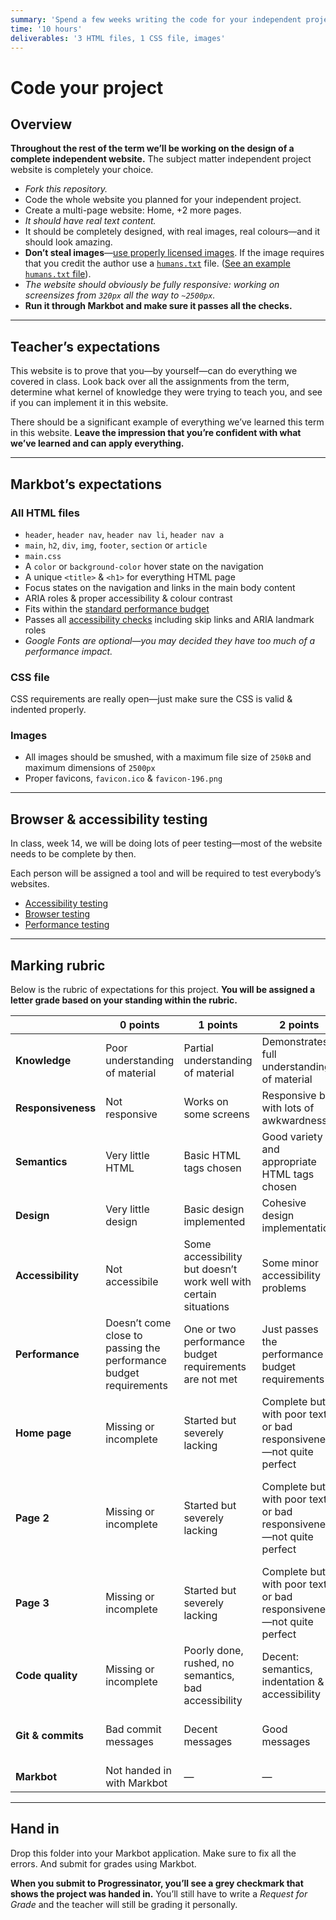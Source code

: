 ```yaml
---
summary: 'Spend a few weeks writing the code for your independent project website—and make it amazing.'
time: '10 hours'
deliverables: '3 HTML files, 1 CSS file, images'
---
```


# Code your project

## Overview

**Throughout the rest of the term we’ll be working on the design of a complete independent website.** The subject matter independent project website is completely your choice.

- *Fork this repository.*
- Code the whole website you planned for your independent project.
- Create a multi-page website: Home, +2 more pages.
- *It should have real text content.*
- It should be completely designed, with real images, real colours—and it should look amazing.
- **Don’t steal images**—[use properly licensed images](https://cg.algonquindesign.ca/administration/stock.html). If the image requires that you credit the author use a [`humans.txt`](https://learn-the-web.algonquindesign.ca/topics/search-engine-optimization/#humanstxt) file. ([See an example `humans.txt` file](https://github.com/acgd-webdev-3/modularity-mindfulness/blob/gh-pages/humans.txt)).
- *The website should obviously be fully responsive: working on screensizes from `320px` all the way to `~2500px`.*
- **Run it through Markbot and make sure it passes all the checks.**

---

## Teacher’s expectations

This website is to prove that you—by yourself—can do everything we covered in class. Look back over all the assignments from the term, determine what kernel of knowledge they were trying to teach you, and see if you can implement it in this website.

There should be a significant example of everything we’ve learned this term in this website. **Leave the impression that you’re confident with what we’ve learned and can apply everything.**

---

## Markbot’s expectations

### All HTML files

- `header`, `header nav`, `header nav li`, `header nav a`
- `main`, `h2`, `div`, `img`, `footer`, `section` or `article`
- `main.css`
- A `color` or `background-color` hover state on the navigation
- A unique `<title>` & `<h1>` for everything HTML page
- Focus states on the navigation and links in the main body content
- ARIA roles & proper accessibility & colour contrast
- Fits within the [standard performance budget](https://learn-the-web.algonquindesign.ca/topics/performance-checklist/)
- Passes all [accessibility checks](https://learn-the-web.algonquindesign.ca/topics/accessibility-checklist/) including skip links and ARIA landmark roles
- *Google Fonts are optional—you may decided they have too much of a performance impact.*

### CSS file

CSS requirements are really open—just make sure the CSS is valid & indented properly.

### Images

- All images should be smushed, with a maximum file size of `250kB` and maximum dimensions of `2500px`
- Proper favicons, `favicon.ico` & `favicon-196.png`

---

## Browser & accessibility testing

In class, week 14, we will be doing lots of peer testing—most of the website needs to be complete by then.

Each person will be assigned a tool and will be required to test everybody’s websites.

- [Accessibility testing](https://learn-the-web.algonquindesign.ca/courses/shared/accessibility-testing/)
- [Browser testing](https://learn-the-web.algonquindesign.ca/courses/shared/browser-testing/)
- [Performance testing](https://learn-the-web.algonquindesign.ca/courses/shared/performance-testing/)

---

## Marking rubric

Below is the rubric of expectations for this project. **You will be assigned a letter grade based on your standing within the rubric.**

| | 0 points | 1 points | 2 points | 3 points |
| --- | --- | --- | --- | --- |
| **Knowledge** | Poor understanding of material | Partial understanding of material | Demonstrates full understanding of material | Demonstrates excellent understanding of material |
| **Responsiveness** | Not responsive | Works on some screens | Responsive but with lots of awkwardness | Looks great on all screen sizes |
| **Semantics** | Very little HTML | Basic HTML tags chosen | Good variety and appropriate HTML tags chosen | Excellent demonstration of HTML tags and correct use |
| **Design** | Very little design | Basic design implemented | Cohesive design implementation | Excellent design implementation |
| **Accessibility** | Not accessibile | Some accessibility but doesn’t work well with certain situations | Some minor accessibility problems | Works really well under all the standard accessibility tests |
| **Performance** | Doesn’t come close to passing the performance budget requirements | One or two performance budget requirements are not met | Just passes the performance budget requirements | Surpasses the performance budget requirements |
| **Home page** | Missing or incomplete | Started but severely lacking | Complete but with poor text or bad responsiveness—not quite perfect | Complete, amazing content, responsive, designed well—amazing |
| **Page 2** | Missing or incomplete | Started but severely lacking | Complete but with poor text or bad responsiveness—not quite perfect | Complete, amazing content, responsive, good use of tables—fantastic |
| **Page 3** | Missing or incomplete | Started but severely lacking | Complete but with poor text or bad responsiveness—not quite perfect | Complete, amazing content, responsive, logical—super |
| **Code quality** | Missing or incomplete | Poorly done, rushed, no semantics, bad accessibility | Decent: semantics, indentation & accessibility | Perfect: semantics, indentation & accessibility |
| **Git & commits** | Bad commit messages | Decent messages | Good messages | Excellent and descriptive commit messages |
| **Markbot** | Not handed in with Markbot | — | — | Handed in with Markbot |

---

## Hand in

Drop this folder into your Markbot application. Make sure to fix all the errors. And submit for grades using Markbot.

**When you submit to Progressinator, you’ll see a grey checkmark that shows the project was handed in.** You’ll still have to write a *Request for Grade* and the teacher will still be grading it personally.
